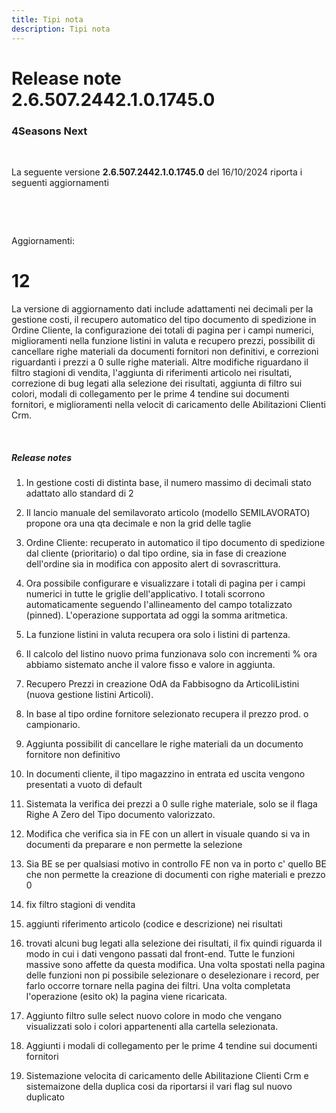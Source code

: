 ```yaml
---
title: Tipi nota
description: Tipi nota
---
```

# Release note 2\.6\.507\.2442\.1\.0\.1745\.0

### 4Seasons Next

&nbsp;

La seguente versione **2\.6\.507\.2442\.1\.0\.1745\.0** del 16\/10\/2024 riporta i seguenti aggiornamenti

&nbsp;

&nbsp;

Aggiornamenti\:

# 12

La versione di aggiornamento dati include adattamenti nei decimali per la gestione costi\, il recupero automatico del tipo documento di spedizione in Ordine Cliente\, la configurazione dei totali di pagina per i campi numerici\, miglioramenti nella funzione listini in valuta e recupero prezzi\, possibilit di cancellare righe materiali da documenti fornitori non definitivi\, e correzioni riguardanti i prezzi a 0 sulle righe materiali\. Altre modifiche riguardano il filtro stagioni di vendita\, l\'aggiunta di riferimenti articolo nei risultati\, correzione di bug legati alla selezione dei risultati\, aggiunta di filtro sui colori\, modali di collegamento per le prime 4 tendine sui documenti fornitori\, e miglioramenti nella velocit di caricamento delle Abilitazioni Clienti Crm\.

&nbsp;

##### Release notes

1. In gestione costi di distinta base\, il numero massimo di decimali  stato adattato allo standard di 2

2. Il lancio manuale del semilavorato articolo \(modello SEMILAVORATO\) propone ora una qta decimale e non la grid delle taglie

3. Ordine Cliente\: recuperato in automatico il tipo documento di spedizione dal cliente \(prioritario\) o dal tipo ordine\, sia in fase di creazione dell\'ordine sia in modifica con apposito alert di sovrascrittura\.

4. Ora  possibile configurare e visualizzare i totali di pagina per i campi numerici in tutte le griglie dell\'applicativo\. I totali scorrono automaticamente seguendo l\'allineamento del campo totalizzato \(pinned\)\. L\'operazione supportata ad oggi  la somma aritmetica\.

5. La funzione listini in valuta recupera ora solo i listini di partenza\.

6. Il calcolo del listino nuovo prima funzionava solo con incrementi \% ora abbiamo sistemato anche il valore fisso e valore in aggiunta\.

7. Recupero Prezzi in creazione OdA da Fabbisogno da ArticoliListini \(nuova gestione listini Articoli\)\.

8. In base al tipo ordine fornitore selezionato recupera il prezzo prod\. o campionario\.

9. Aggiunta possibilit di cancellare le righe materiali da un documento fornitore non definitivo

10. In documenti cliente\, il tipo magazzino in entrata ed uscita vengono presentati a vuoto di default

11. Sistemata la verifica dei prezzi a 0 sulle righe materiale\, solo se  il flaga Righe A Zero del Tipo documento  valorizzato\.

12. Modifica che verifica sia in FE con un allert  in visuale quando si va in documenti da preparare e non permette la selezione

13. Sia BE se per qualsiasi motivo in controllo FE non va in porto c\' quello BE che non permette la creazione di documenti con righe materiali e prezzo 0

14. fix filtro stagioni di vendita

15. aggiunti riferimento articolo \(codice e descrizione\) nei risultati

16. trovati alcuni bug legati alla selezione dei risultati\, il fix quindi riguarda il modo in cui i dati vengono passati dal front\-end\. Tutte le funzioni massive sono affette da questa modifica\. Una volta spostati nella pagina delle funzioni non  pi possibile selezionare o deselezionare i record\, per farlo occorre tornare nella pagina dei filtri\. Una volta completata l\'operazione \(esito ok\) la pagina viene ricaricata\.

17. Aggiunto filtro sulle select nuovo colore in modo che vengano visualizzati solo i colori appartenenti alla cartella selezionata\.

18. Aggiunti i modali di collegamento per le prime 4 tendine sui documenti fornitori

19. Sistemazione velocita di caricamento delle Abilitazione Clienti Crm e sistemaizone della duplica cosi da riportarsi il vari flag sul nuovo duplicato